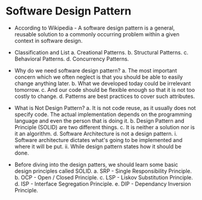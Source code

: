 # Software Design Pattern

* According to Wikipedia - A software design pattern is a general, reusable solution to a commonly occurring problem within a given context in software design.
	
* Classification and List
    a. Creational Patterns.
    b. Structural Patterns.
    c. Behavioral Patterns.
    d. Concurrency Patterns.
	
* Why do we need software design pattern?
    a. The most important concern which we often neglect is that you should be able to easily change anything later.
    b. What we developed today could be irrelevant tomorrow.
    c. And our code should be flexible enough so that it is not too costly to change.
    d. Patterns are best practices to cover such attributes.
		
* What is Not Design Pattern?
    a. It is not code reuse, as it usually does not specify code. The actual implementation depends on the programming language and even the person that is doing it.
    b. Design Pattern and Principle (SOLID) are two different things.
    c. It is neither a solution nor is it an algorithm.
    d. Software Architecture is not a design pattern.
        i. Software architecture dictates what's going to be implemented and where it will be put.
        ii. While design pattern states how it should be done.
* Before diving into the design patters, we should learn some basic design principles called SOLID.
    a. SRP - Single Responsibility Principle.
    b. OCP - Open / Closed Principle.
    c. LSP - Liskov Substitution Principle.
    d. ISP - Interface Segregation Principle.
    e. DIP - Dependancy Inversion Principle.